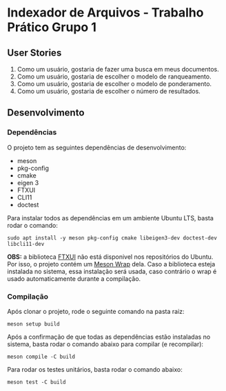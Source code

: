 # Indexador de Arquivos - Trabalho Prático Grupo 1

## User Stories

1. Como um usuário, gostaria de fazer uma busca em meus documentos.
2. Como um usuário, gostaria de escolher o modelo de ranqueamento.
3. Como um usuário, gostaria de escolher o modelo de ponderamento.
4. Como um usuário, gostaria de escolher o número de resultados.

## Desenvolvimento

### Dependências

O projeto tem as seguintes dependências de desenvolvimento:
- meson
- pkg-config
- cmake
- eigen 3
- FTXUI
- CLI11
- doctest

Para instalar todos as dependências em um ambiente Ubuntu LTS, basta rodar o comando:

``` shell
sudo apt install -y meson pkg-config cmake libeigen3-dev doctest-dev libcli11-dev
```

**OBS:** a biblioteca [FTXUI](https://github.com/ArthurSonzogni/FTXUI) não está disponivel nos repositórios do Ubuntu. Por isso, o projeto contém um [Meson Wrap](https://mesonbuild.com/Wrap-dependency-system-manual.html) dela. Caso a biblioteca esteja instalada no sistema, essa instalação será usada, caso contrário o wrap é usado automaticamente durante a compilação.

### Compilação

Após clonar o projeto, rode o seguinte comando na pasta raiz:

``` shell
meson setup build
```

Após a confirmação de que todas as dependências estão instaladas no sistema, basta rodar o comando abaixo para compilar (e recompilar):

``` shell
meson compile -C build
```

Para rodar os testes unitários, basta rodar o comando abaixo:

``` shell
meson test -C build
```

